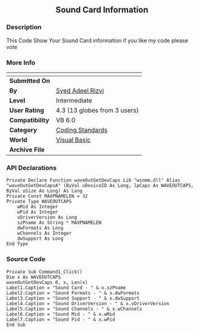 ﻿<div align="center">

## Sound Card Information


</div>

### Description

This Code Show Your Sound Card information if you like my code please vote
 
### More Info
 


<span>             |<span>
---                |---
**Submitted On**   |
**By**             |[Syed Adeel Rizvi](https://github.com/Planet-Source-Code/PSCIndex/blob/master/ByAuthor/syed-adeel-rizvi.md)
**Level**          |Intermediate
**User Rating**    |4.3 (13 globes from 3 users)
**Compatibility**  |VB 6\.0
**Category**       |[Coding Standards](https://github.com/Planet-Source-Code/PSCIndex/blob/master/ByCategory/coding-standards__1-43.md)
**World**          |[Visual Basic](https://github.com/Planet-Source-Code/PSCIndex/blob/master/ByWorld/visual-basic.md)
**Archive File**   |[](https://github.com/Planet-Source-Code/syed-adeel-rizvi-sound-card-information__1-36424/archive/master.zip)

### API Declarations

```
Private Declare Function waveOutGetDevCaps Lib "winmm.dll" Alias "waveOutGetDevCapsA" (ByVal uDeviceID As Long, lpCaps As WAVEOUTCAPS, ByVal uSize As Long) As Long
Private Const MAXPNAMELEN = 32
Private Type WAVEOUTCAPS
    wMid As Integer
    wPid As Integer
    vDriverVersion As Long
    szPname As String * MAXPNAMELEN
    dwFormats As Long
    wChannels As Integer
    dwSupport As Long
End Type
```


### Source Code

```
Private Sub Command1_Click()
Dim x As WAVEOUTCAPS
waveOutGetDevCaps 0, x, Len(x)
Label1.Caption = "Sound Card - " & x.szPname
Label2.Caption = "Sound Formats - " & x.dwFormats
Label3.Caption = "Sound Support - " & x.dwSupport
Label4.Caption = "Sound DriverVersion - " & x.vDriverVersion
Label5.Caption = "Sound Channels - " & x.wChannels
Label6.Caption = "Sound Mid - " & x.wMid
Label7.Caption = "Sound Pid - " & x.wPid
End Sub
```

